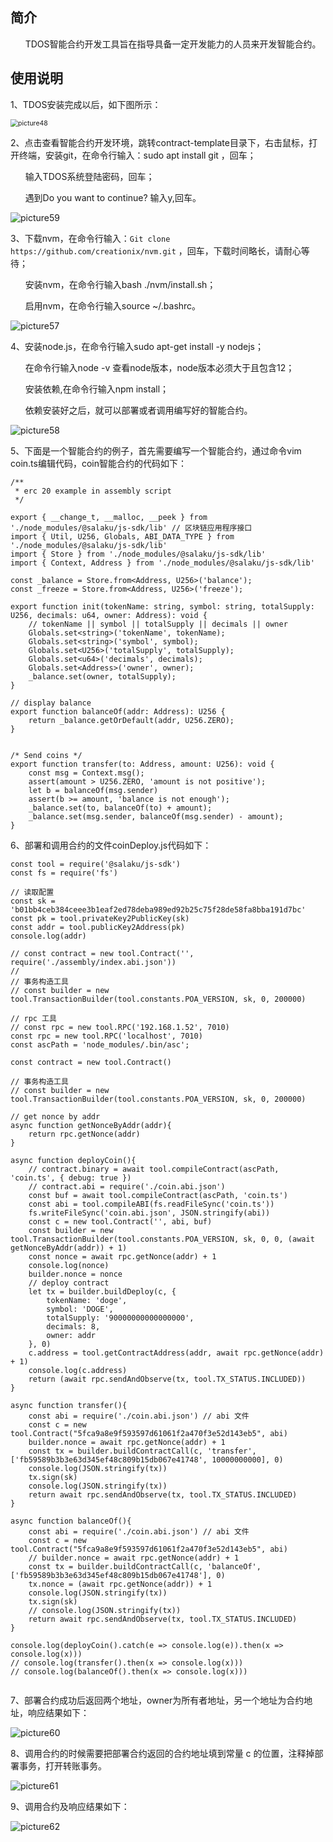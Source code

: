 ## 简介

&nbsp;&nbsp;&nbsp;&nbsp;&nbsp;&nbsp;TDOS智能合约开发工具旨在指导具备一定开发能力的人员来开发智能合约。
    
## 使用说明

1、TDOS安装完成以后，如下图所示：

<img src="../img/zh-cn/contract/picture48.png" alt="picture48" style="zoom:75%;" />

2、点击查看智能合约开发环境，跳转contract-template目录下，右击鼠标，打开终端，安装git，在命令行输入：sudo apt install git ，回车；

&nbsp;&nbsp;&nbsp;&nbsp;&nbsp;&nbsp;输入TDOS系统登陆密码，回车；

&nbsp;&nbsp;&nbsp;&nbsp;&nbsp;&nbsp;遇到Do you want to continue? 输入y,回车。

![picture59](../img/zh-cn/contract/picture59.png)

3、下载nvm，在命令行输入：`Git clone https://github.com/creationix/nvm.git` ，回车，下载时间略长，请耐心等待；

&nbsp;&nbsp;&nbsp;&nbsp;&nbsp;&nbsp;安装nvm，在命令行输入bash ./nvm/install.sh；

&nbsp;&nbsp;&nbsp;&nbsp;&nbsp;&nbsp;启用nvm，在命令行输入source ~/.bashrc。

![picture57](../img/zh-cn/contract/picture57.png)

4、安装node.js，在命令行输入sudo apt-get install -y nodejs；

&nbsp;&nbsp;&nbsp;&nbsp;&nbsp;&nbsp;在命令行输入node -v 查看node版本，node版本必须大于且包含12；

&nbsp;&nbsp;&nbsp;&nbsp;&nbsp;&nbsp;安装依赖,在命令行输入npm install；

&nbsp;&nbsp;&nbsp;&nbsp;&nbsp;&nbsp;依赖安装好之后，就可以部署或者调用编写好的智能合约。

![picture58](../img/zh-cn/contract/picture58.png)



5、下面是一个智能合约的例子，首先需要编写一个智能合约，通过命令vim  coin.ts编辑代码，coin智能合约的代码如下：

```
/**
 * erc 20 example in assembly script
 */

export { __change_t, __malloc, __peek } from './node_modules/@salaku/js-sdk/lib' // 区块链应用程序接口
import { Util, U256, Globals, ABI_DATA_TYPE } from './node_modules/@salaku/js-sdk/lib'
import { Store } from './node_modules/@salaku/js-sdk/lib'
import { Context, Address } from './node_modules/@salaku/js-sdk/lib'

const _balance = Store.from<Address, U256>('balance');
const _freeze = Store.from<Address, U256>('freeze');

export function init(tokenName: string, symbol: string, totalSupply: U256, decimals: u64, owner: Address): void {
    // tokenName || symbol || totalSupply || decimals || owner
    Globals.set<string>('tokenName', tokenName);
    Globals.set<string>('symbol', symbol);
    Globals.set<U256>('totalSupply', totalSupply);
    Globals.set<u64>('decimals', decimals);
    Globals.set<Address>('owner', owner);
    _balance.set(owner, totalSupply);
}

// display balance
export function balanceOf(addr: Address): U256 {
    return _balance.getOrDefault(addr, U256.ZERO);
}


/* Send coins */
export function transfer(to: Address, amount: U256): void {
    const msg = Context.msg();
    assert(amount > U256.ZERO, 'amount is not positive');
    let b = balanceOf(msg.sender)
    assert(b >= amount, 'balance is not enough');
    _balance.set(to, balanceOf(to) + amount);
    _balance.set(msg.sender, balanceOf(msg.sender) - amount);
}

```

6、部署和调用合约的文件coinDeploy.js代码如下：

```
const tool = require('@salaku/js-sdk')
const fs = require('fs')

// 读取配置
const sk = 'b01bb4ceb384ceee3b1eaf2ed78deba989ed92b25c75f28de58fa8bba191d7bc'
const pk = tool.privateKey2PublicKey(sk)
const addr = tool.publicKey2Address(pk)
console.log(addr)

// const contract = new tool.Contract('', require('./assembly/index.abi.json'))
//
// 事务构造工具
// const builder = new tool.TransactionBuilder(tool.constants.POA_VERSION, sk, 0, 200000)

// rpc 工具
// const rpc = new tool.RPC('192.168.1.52', 7010)
const rpc = new tool.RPC('localhost', 7010)
const ascPath = 'node_modules/.bin/asc';

const contract = new tool.Contract()

// 事务构造工具
// const builder = new tool.TransactionBuilder(tool.constants.POA_VERSION, sk, 0, 200000)

// get nonce by addr
async function getNonceByAddr(addr){
    return rpc.getNonce(addr)
}

async function deployCoin(){
    // contract.binary = await tool.compileContract(ascPath, 'coin.ts', { debug: true })
    // contract.abi = require('./coin.abi.json')
    const buf = await tool.compileContract(ascPath, 'coin.ts')
    const abi = tool.compileABI(fs.readFileSync('coin.ts'))
    fs.writeFileSync('coin.abi.json', JSON.stringify(abi))
    const c = new tool.Contract('', abi, buf)
    const builder = new tool.TransactionBuilder(tool.constants.POA_VERSION, sk, 0, 0, (await getNonceByAddr(addr)) + 1)
    const nonce = await rpc.getNonce(addr) + 1
    console.log(nonce)
    builder.nonce = nonce
    // deploy contract
    let tx = builder.buildDeploy(c, {
        tokenName: 'doge',
        symbol: 'DOGE',
        totalSupply: '90000000000000000',
        decimals: 8,
        owner: addr
    }, 0)
    c.address = tool.getContractAddress(addr, await rpc.getNonce(addr) + 1)
    console.log(c.address)
    return (await rpc.sendAndObserve(tx, tool.TX_STATUS.INCLUDED))
}

async function transfer(){
    const abi = require('./coin.abi.json') // abi 文件
    const c = new tool.Contract("5fca9a8e9f593597d61061f2a470f3e52d143eb5", abi)
    builder.nonce = await rpc.getNonce(addr) + 1
    const tx = builder.buildContractCall(c, 'transfer', ['fb59589b3b3e63d345ef48c809b15db067e41748', 10000000000], 0)
    console.log(JSON.stringify(tx))
    tx.sign(sk)
    console.log(JSON.stringify(tx))
    return await rpc.sendAndObserve(tx, tool.TX_STATUS.INCLUDED)
}

async function balanceOf(){
    const abi = require('./coin.abi.json') // abi 文件
    const c = new tool.Contract("5fca9a8e9f593597d61061f2a470f3e52d143eb5", abi)
    // builder.nonce = await rpc.getNonce(addr) + 1
    const tx = builder.buildContractCall(c, 'balanceOf', ['fb59589b3b3e63d345ef48c809b15db067e41748'], 0)
    tx.nonce = (await rpc.getNonce(addr)) + 1
    console.log(JSON.stringify(tx))
    tx.sign(sk)
    // console.log(JSON.stringify(tx))
    return await rpc.sendAndObserve(tx, tool.TX_STATUS.INCLUDED)
}

console.log(deployCoin().catch(e => console.log(e)).then(x => console.log(x)))
// console.log(transfer().then(x => console.log(x)))
// console.log(balanceOf().then(x => console.log(x)))


```

7、部署合约成功后返回两个地址，owner为所有者地址，另一个地址为合约地址，响应结果如下：

![picture60](../img/zh-cn/contract/picture60.png)

8、调用合约的时候需要把部署合约返回的合约地址填到常量 c 的位置，注释掉部署事务，打开转账事务。

![picture61](../img/zh-cn/contract/picture61.png)

9、调用合约及响应结果如下：

![picture62](../img/zh-cn/contract/picture62.png)